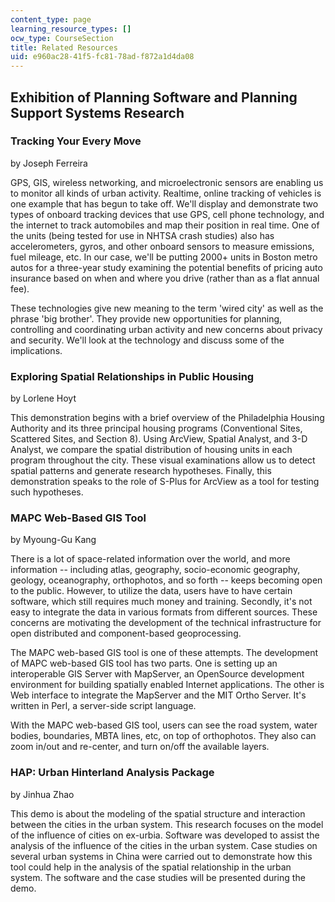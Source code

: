 ```yaml
---
content_type: page
learning_resource_types: []
ocw_type: CourseSection
title: Related Resources
uid: e960ac28-41f5-fc81-78ad-f872a1d4da08
---
```


Exhibition of Planning Software and Planning Support Systems Research
---------------------------------------------------------------------

### Tracking Your Every Move

by Joseph Ferreira

GPS, GIS, wireless networking, and microelectronic sensors are enabling us to monitor all kinds of urban activity. Realtime, online tracking of vehicles is one example that has begun to take off. We'll display and demonstrate two types of onboard tracking devices that use GPS, cell phone technology, and the internet to track automobiles and map their position in real time. One of the units (being tested for use in NHTSA crash studies) also has accelerometers, gyros, and other onboard sensors to measure emissions, fuel mileage, etc. In our case, we'll be putting 2000+ units in Boston metro autos for a three-year study examining the potential benefits of pricing auto insurance based on when and where you drive (rather than as a flat annual fee).

These technologies give new meaning to the term 'wired city' as well as the phrase 'big brother'. They provide new opportunities for planning, controlling and coordinating urban activity and new concerns about privacy and security. We'll look at the technology and discuss some of the implications.

### Exploring Spatial Relationships in Public Housing

by Lorlene Hoyt

This demonstration begins with a brief overview of the Philadelphia Housing Authority and its three principal housing programs (Conventional Sites, Scattered Sites, and Section 8). Using ArcView, Spatial Analyst, and 3-D Analyst, we compare the spatial distribution of housing units in each program throughout the city. These visual examinations allow us to detect spatial patterns and generate research hypotheses. Finally, this demonstration speaks to the role of S-Plus for ArcView as a tool for testing such hypotheses.

### MAPC Web-Based GIS Tool

by Myoung-Gu Kang

There is a lot of space-related information over the world, and more information -- including atlas, geography, socio-economic geography, geology, oceanography, orthophotos, and so forth -- keeps becoming open to the public. However, to utilize the data, users have to have certain software, which still requires much money and training. Secondly, it's not easy to integrate the data in various formats from different sources. These concerns are motivating the development of the technical infrastructure for open distributed and component-based geoprocessing.

The MAPC web-based GIS tool is one of these attempts. The development of MAPC web-based GIS tool has two parts. One is setting up an interoperable GIS Server with MapServer, an OpenSource development environment for building spatially enabled Internet applications. The other is Web interface to integrate the MapServer and the MIT Ortho Server. It's written in Perl, a server-side script language.

With the MAPC web-based GIS tool, users can see the road system, water bodies, boundaries, MBTA lines, etc, on top of orthophotos. They also can zoom in/out and re-center, and turn on/off the available layers.

### HAP: Urban Hinterland Analysis Package

by Jinhua Zhao

This demo is about the modeling of the spatial structure and interaction between the cities in the urban system. This research focuses on the model of the influence of cities on ex-urbia. Software was developed to assist the analysis of the influence of the cities in the urban system. Case studies on several urban systems in China were carried out to demonstrate how this tool could help in the analysis of the spatial relationship in the urban system. The software and the case studies will be presented during the demo.